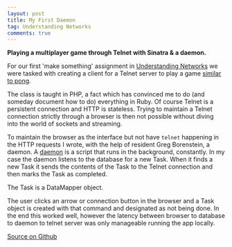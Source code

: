 ```yaml
---
layout: post
title: My First Daemon
tag: Understanding Networks
comments: true
---
```


**Playing a multiplayer game through Telnet with Sinatra & a daemon.**

For our first 'make something' assignment in [Understanding Networks](/Understanding-Networks) we were tasked with creating a client for a Telnet server to play a game [similar to pong](https://github.com/tigoe/MakingThingsTalk2/tree/master/chapter2/project2/MonskiPong).

The class is taught in PHP, a fact which has convinced me to do (and someday document how to do) everything in Ruby. Of course Telnet is a persistent connection and HTTP is stateless. Trying to maintain a Telnet connection strictly through a browser is then not possible without diving into the world of sockets and streaming.

<script src="https://gist.github.com/1257779.js?file=daemon.rb"></script>

To maintain the browser as the interface but not have `telnet` happening in the HTTP requests I wrote, with the help of resident Greg Borenstein, a daemon. A [daemon](http://en.wikipedia.org/wiki/Daemon_(computing)) is a script that runs in the background, constantly. In my case the daemon listens to the database for a new Task. When it finds a new Task it sends the contents of the Task to the Telnet connection and then marks the Task as completed.

The Task is a DataMapper object.

<script src="https://gist.github.com/1257779.js?file=Task.rb"></script>

The user clicks an arrow or connection button in the browser and a Task object is created with that command and designated as not being done. In the end this worked well, however the latency between browser to database to daemon to telnet server was only manageable running the app locally.

[Source on Github](https://github.com/stevenklise/BallDropClient)